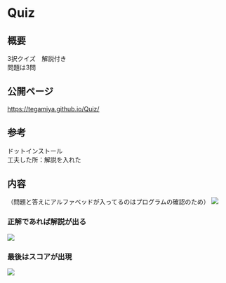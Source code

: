 # Quiz

## 概要
3択クイズ　解説付き  
問題は3問

## 公開ページ
https://tegamiya.github.io/Quiz/

## 参考
ドットインストール  
工夫した所：解説を入れた

## 内容
（問題と答えにアルファベッドが入ってるのはプログラムの確認のため）
<img src="https://user-images.githubusercontent.com/40752235/51953124-79d51e00-247e-11e9-9ce5-2ef6ff5ca0b7.png">

### 正解であれば解説が出る
<img src="https://user-images.githubusercontent.com/40752235/51953126-7e99d200-247e-11e9-8fc6-dd6aed4e9395.png">

### 最後はスコアが出現
<img src="https://user-images.githubusercontent.com/40752235/51953130-8194c280-247e-11e9-9fc6-fa4605992c2f.png">
